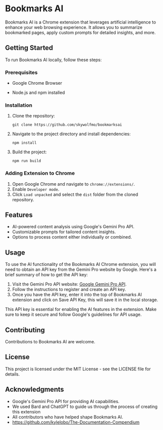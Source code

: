 
# Bookmarks AI

Bookmarks AI is a Chrome extension that leverages artificial intelligence to enhance your web browsing experience. It allows you to summarize bookmarked pages, apply custom prompts for detailed insights, and more.

## Getting Started

To run Bookmarks AI locally, follow these steps:

### Prerequisites

- Google Chrome Browser

- Node.js and npm installed

### Installation
1. Clone the repository:

   ```
   git clone https://github.com/skywolfmo/bookmarksai
   ```

2. Navigate to the project directory and install dependencies:

   ```
   npm install
   ```
3. Build the project:

   ```
   npm run build
   ```

### Adding Extension to Chrome
1. Open Google Chrome and navigate to `chrome://extensions/`.
2. Enable `Developer mode`.
3. Click `Load unpacked` and select the `dist` folder from the cloned repository.

## Features
- AI-powered content analysis using Google's Gemini Pro API.
- Customizable prompts for tailored content insights.
- Options to process content either individually or combined.

## Usage
To use the AI functionality of the Bookmarks AI Chrome extension, you will need to obtain an API key from the Gemini Pro website by Google. Here's a brief summary of how to get the API key:

1. Visit the Gemini Pro API website: [Google Gemini Pro API](https://makersuite.google.com/app/apikey).
2. Follow the instructions to register and create an API key.
3. Once you have the API key, enter it into the top of Bookmarks AI extension and click on Save API Key, this will save it in the local storage.

This API key is essential for enabling the AI features in the extension. Make sure to keep it secure and follow Google's guidelines for API usage.

## Contributing
Contributions to Bookmarks AI are welcome.

## License
This project is licensed under the MIT License - see the LICENSE file for details.

## Acknowledgments
- Google's Gemini Pro API for providing AI capabilities.
- We used Bard and ChatGPT to guide us through the process of creating this extension
- All contributors who have helped shape Bookmarks AI.
- https://github.com/kylelobo/The-Documentation-Compendium

